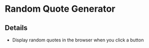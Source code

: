 # Random Quote Generator

## Details

* Display random quotes in the browser when you click a button

